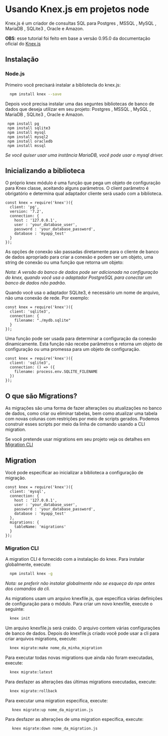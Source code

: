 # Usando Knex.js em projetos node

Knex.js  é um criador de consultas SQL para Postgres , MSSQL , MySQL , MariaDB , SQLite3 , Oracle e Amazon.

**OBS**: esse tutorial foi feito em base a versão 0.95.0 da documentação oficial do [Knex.js](https://knexjs.org/)

## Instalação

### Node.js

Primeiro você precisará instalar a bibliotecla do knex.js:
```bash
  npm install knex --save
```

Depois você precisa instalar uma das seguntes bibliotecas de banco de dados que deseja utilizar em seu projeto: Postgres , MSSQL , MySQL , MariaDB , SQLite3 , Oracle e Amazon.

```
 npm install pg
 npm install sqlite3
 npm install mysql
 npm install mysql2
 npm install oracledb
 npm install mssql
```
*Se você quiser usar uma instância MariaDB, você pode usar o mysql driver.*

## Inicializando a biblioteca

O próprio knex módulo é uma função que pega um objeto de configuração para Knex classe, aceitando alguns parâmetros. O client parâmetro é obrigatório e determina qual adaptador cliente será usado com a biblioteca.

```
const knex = require('knex')({
  client: 'pg',
  version: '7.2',
  connection: {
    host : '127.0.0.1',
    user : 'your_database_user',
    password : 'your_database_password',
    database : 'myapp_test'
  }
});
```
As opções de conexão são passadas diretamente para o cliente de banco de dados apropriado para criar a conexão e podem ser um objeto, uma string de conexão ou uma função que retorna um objeto:

*Nota: A versão do banco de dados pode ser adicionada na configuração do knex, quando você usa o adaptador PostgreSQL para conectar um banco de dados não padrão.*


Quando você usa o adaptador SQLite3, é necessário um nome de arquivo, não uma conexão de rede. Por exemplo:

```
const knex = require('knex')({
  client: 'sqlite3',
  connection: {
    filename: "./mydb.sqlite"
  }
});
```
Uma função pode ser usada para determinar a configuração da conexão dinamicamente. Esta função não recebe parâmetros e retorna um objeto de configuração ou uma promessa para um objeto de configuração.

```
const knex = require('knex')({
  client: 'sqlite3',
  connection: () => ({
    filename: process.env.SQLITE_FILENAME
  })
});
```

## O que são Migrations?

As migrações são uma forma de fazer alterações ou atualizações no banco de dados, como criar ou eliminar tabelas, bem como atualizar uma tabela com novas colunas com restrições por meio de scripts gerados. Podemos construir esses scripts por meio da linha de comando usando a CLI migration.

Se você pretende usar migrations em seu projeto veja os detalhes em [Migration CLI](#migration)


## Migration

Você pode especificar ao inicializar a biblioteca a configuração de migração.

```
const knex = require('knex')({
  client: 'mysql',
  connection: {
    host : '127.0.0.1',
    user : 'your_database_user',
    password : 'your_database_password',
    database : 'myapp_test'
  },
  migrations: {
    tableName: 'migrations'
  }
});
```

### Migration CLI

A migration CLI é fornecido com a instalação do knex.  Para instalar globalmente, execute:

```bash
  npm install knex -g
```

*Nota: se preferir não instalar globalmente não se esqueça do npx antes dos comandos da cli.*

As migrations usam um arquivo knexfile.js, que especifica várias definições de configuração para o módulo. Para criar um novo knexfile, execute o seguinte:

```bash
  knex init
```

Um arquivo knexfile.js será craido. O arquivo contem várias configurações de banco de dados. Depois do knexfile.js criado você pode usar a cli para criar arquivos migrations, execute:

```bash
  knex migrate:make nome_da_minha_migration
```

Para executar todas novas migrations que ainda não foram executadas, execute:

```bash
  knex migrate:latest
```

Para desfazer as alterações das últimas migrations executadas, execute:

```bash
  knex migrate:rollback
```
Para executar uma migration especifica, execute:

```bash
   knex migrate:up nome_da_migration.js
```

Para desfazer as alterações de uma migration especifica, execute:

```bash
   knex migrate:down nome_da_migration.js
```
